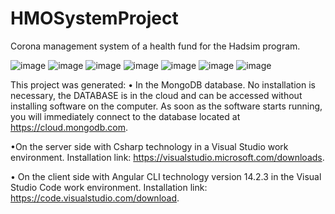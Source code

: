 # HMOSystemProject
Corona management system of a health fund for the Hadsim program.

![image](https://user-images.githubusercontent.com/114953515/197651867-b7b1d7d5-07f3-4e42-b2f2-2516bf99332a.png)
![image](https://user-images.githubusercontent.com/114953515/197677690-c3327185-0948-4613-91c0-62f0cb856d2c.png)
![image](https://user-images.githubusercontent.com/114953515/197677719-f985a641-42bb-4b76-b8d3-8aa2b6a26d6e.png)
![image](https://user-images.githubusercontent.com/114953515/197677741-45f0fe0a-cd56-44a2-a5fe-f8e5d08c2b64.png)
![image](https://user-images.githubusercontent.com/114953515/197677771-c7d91859-cd12-4a57-9f1e-30b3ccabf796.png)
![image](https://user-images.githubusercontent.com/114953515/197677966-ea7315f3-8335-4497-b948-a2b35dcdc060.png)
![image](https://user-images.githubusercontent.com/114953515/197676533-3eb8fb6c-5747-472d-b7c2-d55f24fc1d23.png)


This project was generated:
•	In the MongoDB database.
No installation is necessary, the DATABASE is in the cloud and can be accessed without installing software on the computer. As soon as the software starts running,
you will immediately connect to the database located at https://cloud.mongodb.com.

•On the server side with Csharp technology in a Visual Studio work environment.
Installation link: https://visualstudio.microsoft.com/downloads.

•	On the client side with Angular CLI technology version 14.2.3 in the Visual Studio Code work environment.
Installation link: https://code.visualstudio.com/download.

